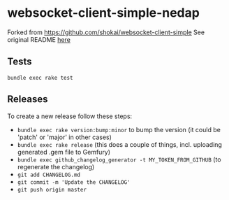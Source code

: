 websocket-client-simple-nedap
=======================

Forked from https://github.com/shokai/websocket-client-simple
See original README [here](https://github.com/shokai/websocket-client-simple/blob/master/README.md)

## Tests
```
bundle exec rake test
```

## Releases

To create a new release follow these steps:

- `bundle exec rake version:bump:minor` to bump the version (it could be 'patch' or 'major' in other cases)
- `bundle exec rake release` (this does a couple of things, incl. uploading generated .gem file to Gemfury)
- `bundle exec github_changelog_generator -t MY_TOKEN_FROM_GITHUB` (to regenerate the changelog)
- `git add CHANGELOG.md`
- `git commit -m 'Update the CHANGELOG'`
- `git push origin master`
